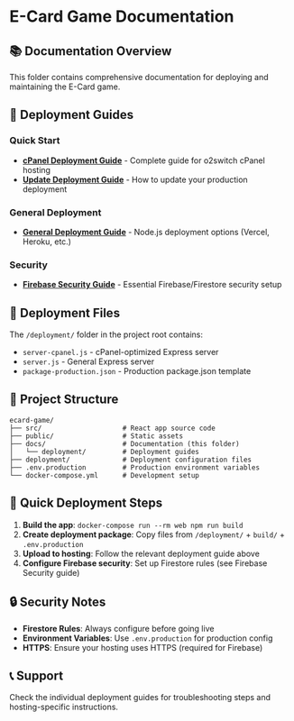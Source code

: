 # E-Card Game Documentation

## 📚 Documentation Overview

This folder contains comprehensive documentation for deploying and maintaining the E-Card game.

## 🚀 Deployment Guides

### Quick Start
- **[cPanel Deployment Guide](deployment/CPANEL-DEPLOYMENT.md)** - Complete guide for o2switch cPanel hosting
- **[Update Deployment Guide](deployment/UPDATE-DEPLOYMENT.md)** - How to update your production deployment

### General Deployment
- **[General Deployment Guide](deployment/DEPLOYMENT.md)** - Node.js deployment options (Vercel, Heroku, etc.)

### Security
- **[Firebase Security Guide](deployment/FIREBASE-SECURITY.md)** - Essential Firebase/Firestore security setup

## 📁 Deployment Files

The `/deployment/` folder in the project root contains:

- `server-cpanel.js` - cPanel-optimized Express server
- `server.js` - General Express server  
- `package-production.json` - Production package.json template

## 🔧 Project Structure

```
ecard-game/
├── src/                    # React app source code
├── public/                 # Static assets
├── docs/                   # Documentation (this folder)
│   └── deployment/         # Deployment guides
├── deployment/             # Deployment configuration files
├── .env.production         # Production environment variables
└── docker-compose.yml      # Development setup
```

## 🎯 Quick Deployment Steps

1. **Build the app**: `docker-compose run --rm web npm run build`
2. **Create deployment package**: Copy files from `/deployment/` + `build/` + `.env.production`
3. **Upload to hosting**: Follow the relevant deployment guide above
4. **Configure Firebase security**: Set up Firestore rules (see Firebase Security guide)

## 🔒 Security Notes

- **Firestore Rules**: Always configure before going live
- **Environment Variables**: Use `.env.production` for production config  
- **HTTPS**: Ensure your hosting uses HTTPS (required for Firebase)

## 📞 Support

Check the individual deployment guides for troubleshooting steps and hosting-specific instructions.